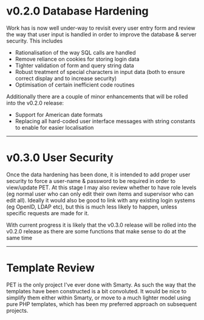 # v0.2.0 Database Hardening #

Work has is now well under-way to revisit every user entry form and review the way that user input is handled in order to improve the database & server security. This includes

  * Rationalisation of the way SQL calls are handled
  * Remove reliance on cookies for storing login data
  * Tighter validation of form and query string data
  * Robust treatment of special characters in input data (both to ensure correct display and to increase security)
  * Optimisation of certain inefficient code routines

Additionally there are a couple of minor enhancements that will be rolled into the v0.2.0 release:

  * Support for American date formats
  * Replacing all hard-coded user interface messages with string constants to enable for easier localisation


---

# v0.3.0 User Security #

Once the data hardening has been done, it is intended to add proper user security to force a user-name & password to be required in order to view/update PET. At this stage I may also review whether to have role levels (eg normal user who can only edit their own items and supervisor who can edit all). Ideally it would also be good to link with any existing login systems (eg OpenID, LDAP etc), but this is much less likely to happen, unless specific requests are made for it.

With current progress it is likely that the v0.3.0 release will be rolled into the v0.2.0 release as there are some functions that make sense to do at the same time


---

# Template Review #

PET is the only project I've ever done with Smarty. As such the way that the templates have been constructed is a bit convoluted. It would be nice to simplify them either within Smarty, or move to a much lighter model using pure PHP templates, which has been my preferred approach on subsequent projects.